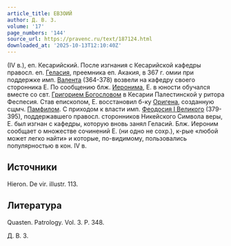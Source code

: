 ```yaml
---
article_title: ЕВЗОИЙ
author: Д. В. З.
volume: '17'
page_numbers: '144'
source_url: https://pravenc.ru/text/187124.html
downloaded_at: '2025-10-13T12:10:40Z'
---
```


(IV в.), еп. Кесарийский. После изгнания с Кесарийской кафедры правосл. еп. [Геласия](https://pravenc.ru/text/Геласия.html), преемника еп. Акакия, в 367 г. омии при поддержке имп. [Валента](https://pravenc.ru/text/Валент.html) (364-378) возвели на кафедру своего сторонника Е. По сообщению блж. [Иеронима](https://pravenc.ru/text/Иероним.html), Е. в юности обучался вместе со свт. [Григорием Богословом](<https://pravenc.ru/text/Григорием Богословом.html>) в Кесарии Палестинской у ритора Феспесия. Став епископом, Е. восстановил б-ку [Оригена](https://pravenc.ru/text/Ориген.html), созданную сщмч. [Памфилом](https://pravenc.ru/text/Памфил.html). С приходом к власти имп. [Феодосия I Великого](<https://pravenc.ru/text/Феодосия I Великого.html>) (379-395), поддержавшего правосл. сторонников Никейского Символа веры, Е. был изгнан с кафедры, которую вновь занял Геласий. Блж. Иероним сообщает о множестве сочинений Е. (ни одно не сохр.), к-рые «любой может легко найти» и которые, по-видимому, пользовались популярностью в кон. IV в.

## Источники

Hieron. De vir. illustr. 113.

## Литература

Quasten. Patrology. Vol. 3. P. 348.

Д. В. З.
